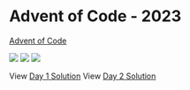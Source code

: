 Advent of Code - 2023
=====================

[Advent of Code](https://adventofcode.com)

![](https://img.shields.io/badge/day%20📅-3-blue)
![](https://img.shields.io/badge/stars%20⭐-2-yellow)
![](https://img.shields.io/badge/days%20completed-1-red)

View [Day 1 Solution](1/README.md)
View [Day 2 Solution](2/README.md)
